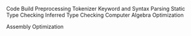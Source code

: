 Code
Build
Preprocessing
Tokenizer
Keyword and Syntax Parsing
Static Type Checking
Inferred Type Checking
Computer Algebra Optimization

Assembly Optimization